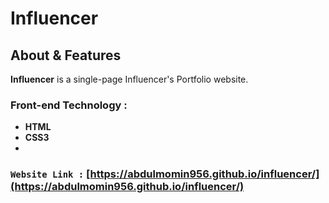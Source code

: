 # **Influencer**

## About & Features


**Influencer** is a single-page Influencer's Portfolio website.

### Front-end Technology : 
- **HTML**
- **CSS3**
- 
### `Website Link :` [https://abdulmomin956.github.io/influencer/](https://abdulmomin956.github.io/influencer/)